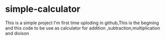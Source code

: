 # simple-calculator
This is a simple project I'm first time uploding in github,This is the begining
and this code to be use as calculator for addition ,subtraction,multiplication and divison

